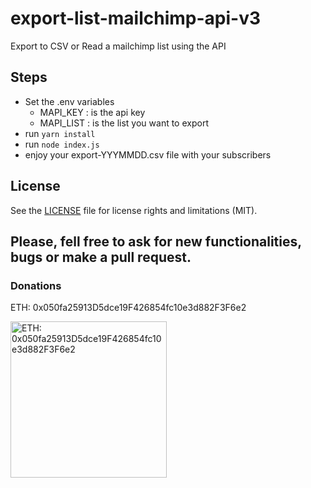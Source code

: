 # export-list-mailchimp-api-v3
Export to CSV or Read a mailchimp list using the API

## Steps
- Set the .env variables
  - MAPI_KEY : is the api key
  - MAPI_LIST : is the list you want to export
- run `yarn install`
- run `node index.js`
- enjoy your export-YYYMMDD.csv file with your subscribers


## License

See the [LICENSE](LICENSE.md) file for license rights and limitations (MIT).

## Please, fell free to ask for new functionalities, bugs or make a pull request.

### Donations
ETH: 0x050fa25913D5dce19F426854fc10e3d882F3F6e2

<img src="https://sejas.es/img/0x050fa25913D5dce19F426854fc10e3d882F3F6e2.png" alt="ETH: 0x050fa25913D5dce19F426854fc10e3d882F3F6e2" width="250" height="250" />

